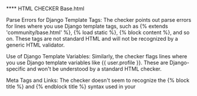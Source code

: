 **** HTML CHECKER 
Base.html 

Parse Errors for Django Template Tags: The checker points out parse errors for lines where you use Django template tags, such as {% extends 'community/base.html' %}, {% load static %}, {% block content %}, and so on. These tags are not standard HTML and will not be recognized by a generic HTML validator.

Use of Django Template Variables: Similarly, the checker flags lines where you use Django template variables like {{ user.profile }}. These are Django-specific and won't be understood by a standard HTML checker.

Meta Tags and Links: The checker doesn't seem to recognize the {% block title %} and {% endblock title %} syntax used in your <title> tag, which is a Django template feature. This might be why it's reporting an issue with the <title> tag.

CSS and JavaScript Loading: The checker doesn't understand the {% static 'styles/style.css' %} syntax used to load static CSS files. Again, this is specific to Django and not standard HTML.

Conditionals and Loops: The checker may flag constructs like {% if ... %} and {% for ... %} because they are not part of standard HTML.